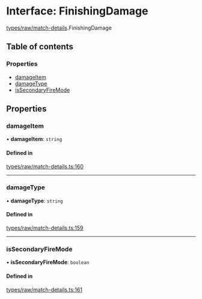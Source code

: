 # Interface: FinishingDamage

[types/raw/match-details](../modules/types_raw_match_details.md).FinishingDamage

## Table of contents

### Properties

- [damageItem](types_raw_match_details.FinishingDamage.md#damageitem)
- [damageType](types_raw_match_details.FinishingDamage.md#damagetype)
- [isSecondaryFireMode](types_raw_match_details.FinishingDamage.md#issecondaryfiremode)

## Properties

### damageItem

• **damageItem**: `string`

#### Defined in

[types/raw/match-details.ts:160](https://github.com/jameslinimk/unofficial-valorant-api/blob/fe67431/package/src/types/raw/match-details.ts#L160)

___

### damageType

• **damageType**: `string`

#### Defined in

[types/raw/match-details.ts:159](https://github.com/jameslinimk/unofficial-valorant-api/blob/fe67431/package/src/types/raw/match-details.ts#L159)

___

### isSecondaryFireMode

• **isSecondaryFireMode**: `boolean`

#### Defined in

[types/raw/match-details.ts:161](https://github.com/jameslinimk/unofficial-valorant-api/blob/fe67431/package/src/types/raw/match-details.ts#L161)

